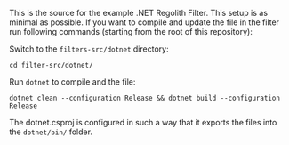 This is the source for the example .NET Regolith Filter. This setup is as minimal as possible. If you want to compile and update the file in the filter run following commands (starting from the root of this repository):

Switch to the `filters-src/dotnet` directory:
```text
cd filter-src/dotnet/
```

Run `dotnet` to compile and the file:
```text
dotnet clean --configuration Release && dotnet build --configuration Release
```
The dotnet.csproj is configured in such a way that it exports the files into the `dotnet/bin/` folder.